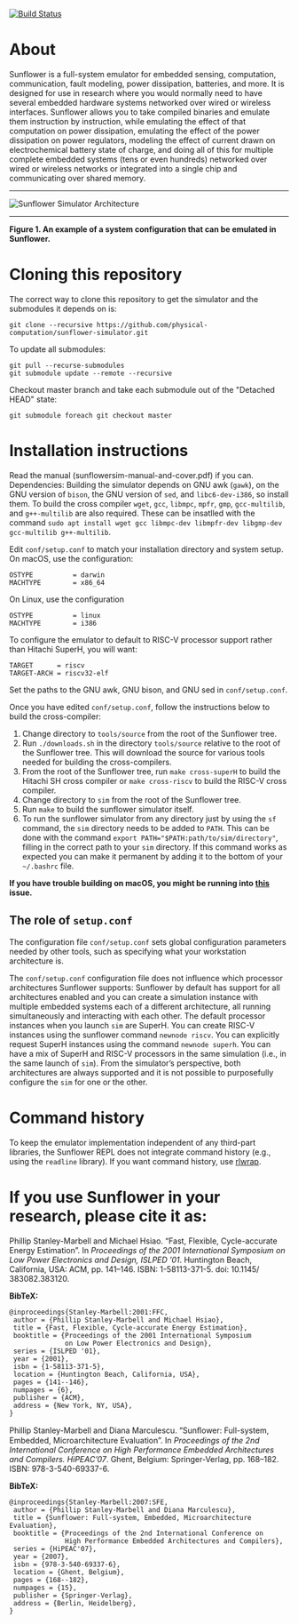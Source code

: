 [![Build Status](https://travis-ci.com/physical-computation/sunflower-simulator.svg?branch=master)](https://travis-ci.com/physical-computation/sunflower-simulator)


# About
Sunflower is a full-system emulator for embedded sensing, computation, communication, fault modeling, power dissipation, batteries, and more. It is designed for use in research where you would normally need to have several embedded hardware systems networked over wired or wireless interfaces. Sunflower allows you to take compiled binaries and emulate them instruction by instruction, while emulating the effect of that computation on power dissipation, emulating the effect of the power dissipation on power regulators, modeling the effect of current drawn on electrochemical battery state of charge, and doing all of this for multiple complete embedded systems (tens or even hundreds) networked over wired or wireless networks or integrated into a single chip and communicating over shared memory.
- - - -
![Sunflower Simulator Architecture](arch.png)
- - - -
**Figure 1. An example of a system configuration that can be emulated in Sunflower.**

# Cloning this repository
The correct way to clone this repository to get the simulator and the submodules it depends on is:

	git clone --recursive https://github.com/physical-computation/sunflower-simulator.git

To update all submodules:

	git pull --recurse-submodules
	git submodule update --remote --recursive

Checkout master branch and take each submodule out of the "Detached HEAD" state:

	git submodule foreach git checkout master

# Installation instructions
Read the manual (sunflowersim-manual-and-cover.pdf) if you can. Dependencies: Building the simulator depends on GNU awk (`gawk`), on the GNU version of `bison`, the GNU version of `sed`, and `libc6-dev-i386`, so install them. To build the cross compiler `wget`, `gcc`, `libmpc`, `mpfr`, `gmp`, `gcc-multilib`, and `g++-multilib` are also required. These can be insatlled with the command `sudo apt install wget gcc libmpc-dev libmpfr-dev libgmp-dev gcc-multilib g++-multilib`.

Edit `conf/setup.conf` to match your installation directory and system setup. On macOS, use the configuration:
```
OSTYPE          = darwin
MACHTYPE        = x86_64
```

On Linux, use the configuration
```
OSTYPE          = linux
MACHTYPE        = i386
```

To configure the emulator to default to RISC-V processor support rather than Hitachi SuperH, you will want:

```
TARGET		= riscv
TARGET-ARCH	= riscv32-elf
```

Set the paths to the GNU awk, GNU bison, and GNU sed in `conf/setup.conf`.

Once you have edited `conf/setup.conf`, follow the instructions below to build the cross-compiler:
1. Change directory to `tools/source` from the root of the Sunflower tree.
2. Run `./downloads.sh` in the directory `tools/source` relative to the root of the Sunflower tree. This will download the source for various tools needed for building the cross-compilers.
3. From the root of the Sunflower tree, run `make cross-superH` to build the Hitachi SH cross compiler or `make cross-riscv` to build the RISC-V cross compiler.
4. Change directory to `sim` from the root of the Sunflower tree.
5. Run `make` to build the sunflower simulator itself.
6. To run the sunflower simulator from any directory just by using the `sf` command, the `sim` directory needs to be added to `PATH`. This can be done with the command `export PATH="$PATH:path/to/sim/directory"`, filling in the correct path to your `sim` directory. If this command works as expected you can make it permanent by adding it to the bottom of your `~/.bashrc` file.

**If you have trouble building on macOS, you might be running into [this](https://github.com/physical-computation/sunflower-simulator/issues/123) issue.**

## The role of `setup.conf`
The configuration file `conf/setup.conf` sets global configuration parameters needed by other tools, such as specifying what your workstation architecture is.

The `conf/setup.conf` configuration file does not influence which processor architectures Sunflower supports: Sunflower by default has support for all architectures enabled and you can create a simulation instance with multiple embedded systems each of a different architecture, all running simultaneously and interacting with each other. The default processor instances when you launch `sim` are SuperH. You can create RISC-V instances using the sunflower command `newnode riscv`. You can explicitly request SuperH instances using the command `newnode superh`. You can have a mix of SuperH and RISC-V processors in the same simulation (i.e., in the same launch of `sim`). From the simulator’s perspective, both architectures are always supported and it is not possible to purposefully configure the `sim` for one or the other.

# Command history
To keep the emulator implementation independent of any third-part libraries, the Sunflower REPL does not integrate command history (e.g., using the `readline` library). If you want command history, use [rlwrap](https://github.com/hanslub42/rlwrap).

# If you use Sunflower in your research, please cite it as:
Phillip Stanley-Marbell and Michael Hsiao. “Fast, Flexible, Cycle-accurate Energy Estimation”. In *Proceedings of the 2001 International Symposium on Low Power Electronics and Design, ISLPED ’01*. Huntington Beach, California, USA: ACM, pp. 141–146. ISBN: 1-58113-371-5. doi: 10.1145/ 383082.383120.

**BibTeX:**
````
@inproceedings{Stanley-Marbell:2001:FFC,
 author = {Phillip Stanley-Marbell and Michael Hsiao},
 title = {Fast, Flexible, Cycle-accurate Energy Estimation},
 booktitle = {Proceedings of the 2001 International Symposium 
              on Low Power Electronics and Design},
 series = {ISLPED '01},
 year = {2001},
 isbn = {1-58113-371-5},
 location = {Huntington Beach, California, USA},
 pages = {141--146},
 numpages = {6},
 publisher = {ACM},
 address = {New York, NY, USA},
}
````

Phillip Stanley-Marbell and Diana Marculescu. “Sunﬂower: Full-system, Embedded, Microarchitecture Evaluation”. In *Proceedings of the 2nd International Conference on High Performance Embedded Architectures and Compilers. HiPEAC’07*. Ghent, Belgium: Springer-Verlag, pp. 168–182. ISBN: 978-3-540-69337-6.

**BibTeX:**
````
@inproceedings{Stanley-Marbell:2007:SFE,
 author = {Phillip Stanley-Marbell and Diana Marculescu},
 title = {Sunflower: Full-system, Embedded, Microarchitecture Evaluation},
 booktitle = {Proceedings of the 2nd International Conference on 
              High Performance Embedded Architectures and Compilers},
 series = {HiPEAC'07},
 year = {2007},
 isbn = {978-3-540-69337-6},
 location = {Ghent, Belgium},
 pages = {168--182},
 numpages = {15},
 publisher = {Springer-Verlag},
 address = {Berlin, Heidelberg},
}
````
